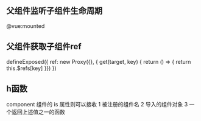 ## 父组件监听子组件生命周期
@vue:mounted

## 父组件获取子组件ref
defineExposed({
ref: new Proxy({}, {
get(target, key) {
return () => {
return this.$refs[key]
}})
})

## h函数
component 组件的 is 属性则可以接收
1 被注册的组件名
2 导入的组件对象
3 一个返回上述值之一的函数
